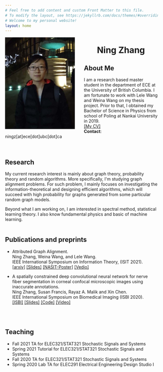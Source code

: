 ```yaml
---
# Feel free to add content and custom Front Matter to this file.
# To modify the layout, see https://jekyllrb.com/docs/themes/#overriding-theme-defaults
# Welcome to my personal website!
layout: home
---
```


<img style="float: left; margin-right: 30px" src="assets/img/profile.JPG" width="230"/>

# <center> <b>Ning Zhang</b> </center>
<!-- ### <center>Welcom to my personal webpage!</center> -->
## **About Me**
I am a research based master student in the department of ECE at the University of British Columbia. I am fortunate to work with Lele Wang and Weina Wang on my thesis project. Prior to that, I obtained my Bachelor of Science in Physics from school of Poling at Nankai University in 2019.\
[[My CV]](assets/NingZhangCV.pdf)
<br>
**Contact**: ningz[at]ece[dot]ubc[dot]ca
<br>
<br>
<br>
## **Research**
My current research interest is mainly about graph theory, probability theory  and random algorithms. More specifically, I'm  studying graph alignment problems. For such problem, I mainly focuses on investigating the information-theoretical and designing  efficient algorithms, which will succeed with high probability for graphs generated from some particular random graph models.

Beyond what I am working on, I am interested in spectral method, statistical learning theory. I also know fundamental physics and basic of machine learning.
<br/>
<br/>

## **Publications and preprints**

- Attributed Graph Alignment.\
Ning Zhang, Weina Wang, and Lele Wang.\
IEEE International Symposium on Information Theory, (ISIT 2021).\
[[arxiv]](https://arxiv.org/pdf/2102.00665.pdf)
[[Slides]](assets/publication/ISIT2021.pdf)
[[NASIT-Poster]](assets/publication/NASIT2021.pdf)
[[Vedio]](assets/publication/ISIT2021.mp4)


- A spatially constrained deep convolutional neural network for nerve fiber segmentation in corneal confocal microscopic images using inaccurate annotations.\
Ning Zhang, Susan Francis, Rayaz A. Malik and Xin Chen.\
IEEE International Symposium on Biomedical Imaging (ISBI 2020).\
[[ISBI]](https://ieeexplore.ieee.org/stamp/stamp.jsp?arnumber=9098662)
[[Slides]](assets/publication/ISBI2020.pptx)
[[Code]](https://github.com/XinChenNottingham/SpatiallyConstrainedDCNN)
[[Video]](assets/publication/ISBI2020.mov)
<br/>
<br/>

## **Teaching**
- Fall 2021 TA for ELEC321/STAT321 Stochastic Signals and Systems
- Spring 2021 Tutorial for ELEC321/STAT321 Stochastic Signals and Systems
- Fall 2020 TA for ELEC321/STAT321 Stochastic Signals and Systems
- Spring 2020 Lab TA for ELEC291 Electrical Engineering Design Studio I
